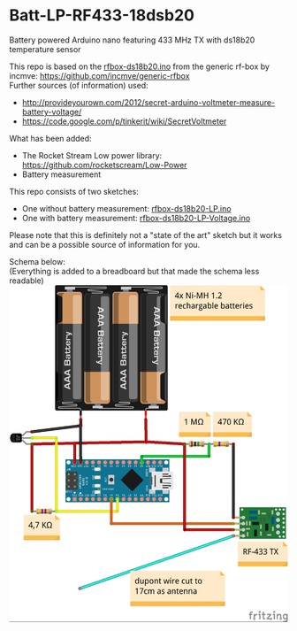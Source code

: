 # Batt-LP-RF433-18dsb20
Battery powered Arduino nano featuring 433 MHz TX with ds18b20 temperature sensor

This repo is based on the [rfbox-ds18b20.ino](https://github.com/incmve/generic-rfbox/blob/development/Sketches/rfbox-ds18b20.ino) from the generic rf-box by incmve: https://github.com/incmve/generic-rfbox<br>
Further sources (of information) used:
- http://provideyourown.com/2012/secret-arduino-voltmeter-measure-battery-voltage/
- https://code.google.com/p/tinkerit/wiki/SecretVoltmeter

What has been added:
- The Rocket Stream Low power library: https://github.com/rocketscream/Low-Power
- Battery measurement

This repo consists of two sketches:
- One without battery measurement: [rfbox-ds18b20-LP.ino](rfbox-ds18b20-LP.ino)
- One with battery measurement: [rfbox-ds18b20-LP-Voltage.ino](rfbox-ds18b20-LP-Voltage.ino)

Please note that this is definitely not a "state of the art" sketch but it works and can be a possible source of information for you.

Schema below:<br>
(Everything is added to a breadboard but that made the schema less readable)<br>
![schema](RF-ds18b20-LP-NoBreadboard.jpg)

